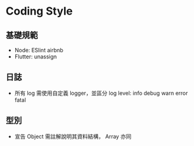 # Coding Style
## 基礎規範
- Node: ESlint airbnb
- Flutter: unassign

## 日誌
- 所有 log 需使用自定義 logger，並區分 log level: info debug warn error fatal

## 型別
- 宣告 Object 需註解說明其資料結構， Array 亦同
